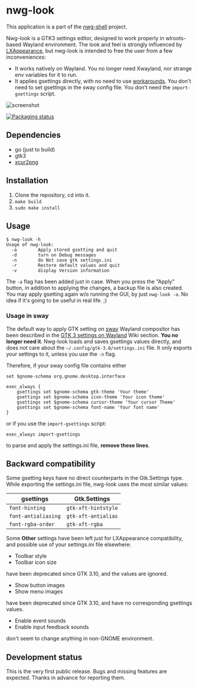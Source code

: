 # nwg-look
This application is a part of the [nwg-shell](https://github.com/nwg-piotr/nwg-shell) project.

Nwg-look is a GTK3 settings editor, designed to work properly in wlroots-based Wayland environment. The look and feel is strongly influenced by [LXAppearance](https://wiki.lxde.org/en/LXAppearance), but nwg-look is intended to free the user from a few inconveniences:

- It works natively on Wayland. You no longer need Xwayland, nor strange env variables for it to run.
- It applies gsettings directly, with no need to use [workarounds](https://github.com/swaywm/sway/wiki/GTK-3-settings-on-Wayland). You don't need to set gsettings in the sway config file. You don't need the `import-gsettings` script.

![screenshot](https://user-images.githubusercontent.com/20579136/161869170-ef1abcfd-c72c-4da9-8cee-1f9560d2b5af.png)

[![Packaging status](https://repology.org/badge/vertical-allrepos/nwg-look.svg)](https://repology.org/project/nwg-look/versions)

## Dependencies

- go (just to build)
- gtk3
- [xcur2png](https://github.com/eworm-de/xcur2png)

## Installation

1. Clone the repository, cd into it.
2. `make build`
3. `sudo make install`

## Usage

```text
$ nwg-look -h
Usage of nwg-look:
  -a		Apply stored gsetting and quit
  -d		turn on Debug messages
  -n		do Not save gtk settings.ini
  -r		Restore default values and quit
  -v		display Version information
```

The `-a` flag has been added just in case. When you press the "Apply" button, in addition to applying the changes, a backup file is also created. You may apply gsetting again w/o running the GUI, by just `nwg-look -a`. No idea if it's going to be useful in real life. ;)

### Usage in sway

The default way to apply GTK setting on [sway](https://github.com/swaywm/sway) Wayland compositor has been
described in the [GTK 3 settings on Wayland](https://github.com/swaywm/sway/wiki/GTK-3-settings-on-Wayland)
Wiki section. **You no longer need it**. Nwg-look loads and saves gsettings values directly, and does not
care about the `~/.config/gtk-3.0/settings.ini` file. It only exports your settings to it, unless you use
the `-n` flag.

Therefore, if your sway config file contains either

```text
set $gnome-schema org.gnome.desktop.interface

exec_always {
    gsettings set $gnome-schema gtk-theme 'Your theme'
    gsettings set $gnome-schema icon-theme 'Your icon theme'
    gsettings set $gnome-schema cursor-theme 'Your cursor Theme'
    gsettings set $gnome-schema font-name 'Your font name'
}
```

or if you use the `import-gsettings` script:

```text
exec_always import-gsettings
```

to parse and apply the settings.ini file, **remove these lines**.

## Backward compatibility

Some gsetting keys have no direct counterparts in the Gtk.Settings type. While exporting
the settings.ini file, nwg-look uses the most similar values:

| gsettings | Gtk.Settings |
| --------- | ------------ |
| `font-hinting` | `gtk-xft-hintstyle` |
| `font-antialiasing` | `gtk-xft-antialias` |
| `font-rgba-order` | `gtk-xft-rgba` |

Some **Other** settings have been left just for LXAppearance compatibility, and possible
use of your settings.ini file elsewhere:

- Toolbar style
- Toolbar icon size

have been deprecated since GTK 3.10, and the values are ignored.

- Show button images
- Show menu images

have been deprecated since GTK 3.10, and have no corresponding gsettings values.

- Enable event sounds
- Enable input feedback sounds

don't seem to change anything in non-GNOME environment.

## Development status

This is the very first public release. Bugs and missing features are expected. Thanks in advance for reporting them.
